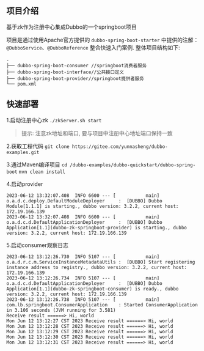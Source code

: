 ## 项目介绍
基于zk作为注册中心集成Dubbo的一个springboot项目

项目是通过使用Apache官方提供的 `dubbo-spring-boot-starter` 中提供的注解：`@DubboService`、`@DubboReference` 整合快速入门案例.
整体项目结构如下:
```text
.
├── dubbo-spring-boot-consumer //springboot消费者服务
├── dubbo-spring-boot-interface//公共接口定义
├── dubbo-spring-boot-provider//springboot提供者服务
└── pom.xml
```

## 快速部署
1.启动注册中心zk
`./zkServer.sh start`

> 提示: 注意zk地址和端口, 要与项目中注册中心地址端口保持一致

2.获取工程代码
`git clone https://gitee.com/yunnasheng/dubbo-examples.git`

3.通过Maven编译项目
`cd /dubbo-examples/dubbo-quickstart/dubbo-spring-boot`
`mvn clean install`

4.启动provider
```text
2023-06-12 13:32:07.408  INFO 6600 --- [           main] o.a.d.c.deploy.DefaultModuleDeployer     :  [DUBBO] Dubbo Module[1.1.1] is starting., dubbo version: 3.2.2, current host: 172.19.166.139
2023-06-12 13:32:07.408  INFO 6600 --- [           main] o.a.d.c.d.DefaultApplicationDeployer     :  [DUBBO] Dubbo Application[1.1](dubbo-zk-springboot-provider) is starting., dubbo version: 3.2.2, current host: 172.19.166.139
```

5.启动consumer观察日志
```text
2023-06-12 13:12:26.730  INFO 5107 --- [           main] o.a.d.r.c.m.ServiceInstanceMetadataUtils :  [DUBBO] Start registering instance address to registry., dubbo version: 3.2.2, current host: 172.19.166.139
2023-06-12 13:12:26.734  INFO 5107 --- [           main] o.a.d.c.d.DefaultApplicationDeployer     :  [DUBBO] Dubbo Application[1.1](dubbo-zk-springboot-consumer) is ready., dubbo version: 3.2.2, current host: 172.19.166.139
2023-06-12 13:12:26.738  INFO 5107 --- [           main] com.lb.springboot.ConsumerApplication    : Started ConsumerApplication in 3.106 seconds (JVM running for 3.581)
Receive result ======> Hi, world
Mon Jun 12 13:12:27 CST 2023 Receive result ======> Hi, world
Mon Jun 12 13:12:28 CST 2023 Receive result ======> Hi, world
Mon Jun 12 13:12:29 CST 2023 Receive result ======> Hi, world
Mon Jun 12 13:12:30 CST 2023 Receive result ======> Hi, world
Mon Jun 12 13:12:31 CST 2023 Receive result ======> Hi, world
```

